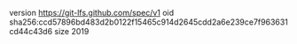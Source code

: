 version https://git-lfs.github.com/spec/v1
oid sha256:ccd57896bd483d2b0122f15465c914d2645cdd2a6e239ce7f963631cd44c43d6
size 2019
